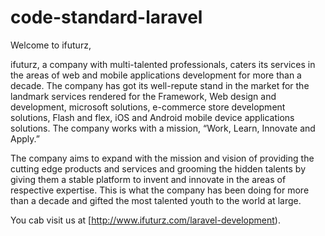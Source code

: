 # code-standard-laravel

Welcome to ifuturz,

ifuturz, a company with multi-talented professionals, caters its services in the areas of web and mobile applications development for more than a decade. The company has got its well-repute stand in the market for the landmark services rendered for the Framework, Web design and development, microsoft solutions, e-commerce store development solutions, Flash and flex, iOS and Android mobile device applications solutions. The company works with a mission, “Work, Learn, Innovate and Apply.”

The company aims to expand with the mission and vision of providing the cutting edge products and services and grooming the hidden talents by giving them a stable platform to invent and innovate in the areas of respective expertise. This is what the company has been doing for more than a decade and gifted the most talented youth to the world at large.

You cab visit us at [http://www.ifuturz.com/laravel-development).
